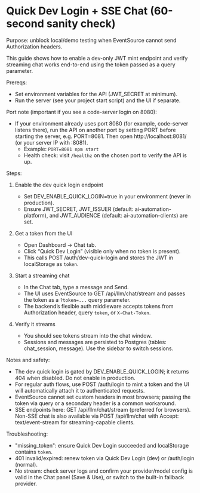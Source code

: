 # Quick Dev Login + SSE Chat (60-second sanity check)

Purpose: unblock local/demo testing when EventSource cannot send Authorization headers.

This guide shows how to enable a dev-only JWT mint endpoint and verify streaming chat works end-to-end using the token passed as a query parameter.

Prereqs:
- Set environment variables for the API (JWT_SECRET at minimum).
- Run the server (see your project start script) and the UI if separate.

Port note (important if you see a code-server login on 8080):
- If your environment already uses port 8080 (for example, code-server listens there), run the API on another port by setting PORT before starting the server, e.g. PORT=8081. Then open http://localhost:8081/ (or your server IP with :8081).
   - Example: `PORT=8081 npm start`
   - Health check: visit `/healthz` on the chosen port to verify the API is up.

Steps:
1) Enable the dev quick login endpoint
   - Set DEV_ENABLE_QUICK_LOGIN=true in your environment (never in production).
   - Ensure JWT_SECRET, JWT_ISSUER (default: ai-automation-platform), and JWT_AUDIENCE (default: ai-automation-clients) are set.

2) Get a token from the UI
   - Open Dashboard → Chat tab.
   - Click “Quick Dev Login” (visible only when no token is present).
   - This calls POST /auth/dev-quick-login and stores the JWT in localStorage as `token`.

3) Start a streaming chat
   - In the Chat tab, type a message and Send.
   - The UI uses EventSource to GET /api/llm/chat/stream and passes the token as a `?token=...` query parameter.
   - The backend’s flexible auth middleware accepts tokens from Authorization header, query `token`, or `X-Chat-Token`.

4) Verify it streams
   - You should see tokens stream into the chat window.
   - Sessions and messages are persisted to Postgres (tables: chat_session, message). Use the sidebar to switch sessions.

Notes and safety:
- The dev quick login is gated by DEV_ENABLE_QUICK_LOGIN; it returns 404 when disabled. Do not enable in production.
- For regular auth flows, use POST /auth/login to mint a token and the UI will automatically attach it to authenticated requests.
- EventSource cannot set custom headers in most browsers; passing the token via query or a secondary header is a common workaround.
- SSE endpoints here: GET /api/llm/chat/stream (preferred for browsers). Non-SSE chat is also available via POST /api/llm/chat with Accept: text/event-stream for streaming-capable clients.

Troubleshooting:
- "missing_token": ensure Quick Dev Login succeeded and localStorage contains `token`.
- 401 invalid/expired: renew token via Quick Dev Login (dev) or /auth/login (normal).
- No stream: check server logs and confirm your provider/model config is valid in the Chat panel (Save & Use), or switch to the built-in fallback provider.
